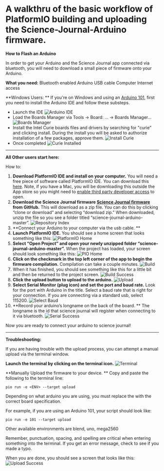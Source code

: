 # A walkthru of the basic workflow of PlatformIO building and uploading the  Science-Journal-Arduino firmware.

**How to Flash an Arduino**

In order to get your Arduino and the Science Journal app connected via bluetooth, you will need to download a small piece of firmware onto your Arduino.

**What you need:**
Bluetooth enabled Arduino
USB cable
Computer
Internet access

**Windows Users: **
If you're on Windows and using an [Arduino 101](https://www.arduino.cc/en/Main/ArduinoBoard101), first you need to install the Arduino IDE and follow these substeps.

* Launch the IDE
![](images/IDE.png "Arduino IDE")
* Load the Boards Manager via Tools -> Board: ... -> Boards Manager...
![](images/Launch_Board_Manager.png "Boards Manager")
* Install the Intel Curie boards files and drivers by searching for "curie" and clicking install. During the install you will be asked to authorize installation of a few packages, approve them.
![](images/Install_Curie.png "Install Curie")
* Once completed
![](images/Curie_Installed.png "Curie Installed")

***

**All Other users start here:**

How to:
1. **Download PlatformIO IDE and install on your computer.**
You will need a free piece of software called PlatformIO IDE. You can download this [here](http://platformio.org/get-started). Note, if you have a Mac, you will be downloading this outside the App store so you might need to [enable third party developer access](https://support.apple.com/kb/PH21769?locale=en_US) to open.
2. **Download the Science Journal firmware [Science Journal firmware](https://github.com/google/science-journal-arduino)  from GitHub.**
This will download as a zip file. You can do this by clicking “clone or download” and selecting “download zip.” When downloaded, unzip the file so you see a folder titled “science-journal-arduino-master”.
![](images/Github.png "Repository Index")
3. **Connect your Arduino to your computer via the usb cable. **
4. **Launch PlatformIO IDE.**
You should see a home screen that looks something like this:
![PlatformIO Home](images/PlatformIO.png)
5. **Select “Open Project” and open your newly unzipped folder “science-journal-arduino-master”.**
When the project has loaded, your screen should look something like this:
![](images/FolderOpened.png "PIO Home")
6. **Click on the checkmark in the top left corner of the app to begin the firmware compilation.**
Compilation can take a couple minutes.
![](images/Build.png "Build")
7. When it has finished, you should see something like this for a little bit and then be returned to the project screen.
![](images/Build_Success.png "Build Success")
8. **Click the upload button to upload to the arduino.**
![](images/Upload.png "Upload")
9. **Select Serial Monitor (plug icon) and set the port and baud rate.**
Look for the port with Arduino in the title. Select a baud rate that is right for your connection. If you are connecting via a standard usb, select 115200.
![](images/PIO_Serial_Baud.png "Select Baud")
10. **Record your arduino’s longname on the back of the board. **
The longname is the id that science journal will register when connecting to it via bluetooth.
![](images/PIO_Serial_Success.png "Serial Success")

Now you are ready to connect your arduino to science journal!

***

**Troubleshooting:**

If you are having trouble with the upload process, you can attempt a manual upload via the terminal window.

**Launch the terminal by clicking on the terminal icon.**
![](images/Terminal.png "Terminal")

**Manually Upload the firmware to your device. **
Copy and paste the following to the terminal line:

	pio run -e <ENV> --target upload

Depending on what arduino you are using, you must replace the <ENV> with the correct board specification.

For example, if you are using an Arduino 101, your script should look like:

	pio run -e 101 --target upload

Other available environments are blend, uno, mega2560

Remember, punctuation, spacing, and spelling are critical when entering something into the terminal. If you get an error message, check to see if you made a typo.

When you are done, you should see a screen that looks like this:
![](images/PIO_Upload_Success.png "Upload Success")
